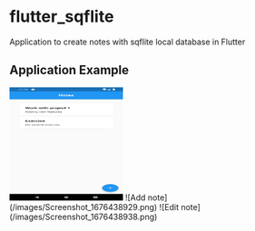 # flutter_sqflite

Application to create notes with sqflite local database in Flutter

## Application Example

<img src="/images/Screenshot_1676438925.png" style="width:200px; height:200px"/>
![Add note](/images/Screenshot_1676438929.png)
![Edit note](/images/Screenshot_1676438938.png)

